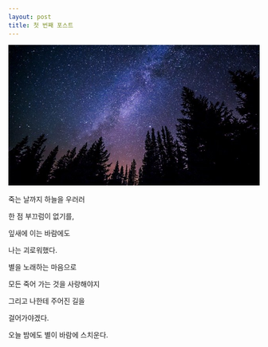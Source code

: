 ```yaml
---
layout: post
title: 첫 번째 포스트
---
```



![sky](/images/milky-way-984050_640.jpg)

죽는 날까지 하늘을 우러러  

한 점 부끄럼이 없기를,  

잎새에 이는 바람에도  

나는 괴로워했다.  

별을 노래하는 마음으로  

모든 죽어 가는 것을 사랑해야지  

그리고 나한테 주어진 길을  

걸어가야겠다.  

오늘 밤에도 별이 바람에 스치운다.  
